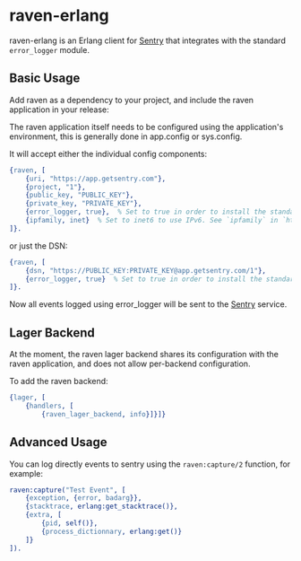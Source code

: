 # raven-erlang

raven-erlang is an Erlang client for [Sentry](http://aboutsentry.com/) that integrates with the standard ```error_logger``` module.

## Basic Usage

Add raven as a dependency to your project, and include the raven application in your release:

The raven application itself needs to be configured using the application's environment, this is generally done in app.config or sys.config.

It will accept either the individual config components:

```erlang
{raven, [
    {uri, "https://app.getsentry.com"},
    {project, "1"},
    {public_key, "PUBLIC_KEY"},
    {private_key, "PRIVATE_KEY"},
    {error_logger, true},  % Set to true in order to install the standard error logger
    {ipfamily, inet}  % Set to inet6 to use IPv6. See `ipfamily` in `httpc:set_options/1` for more information.
]}.
```

or just the DSN:

```erlang
{raven, [
    {dsn, "https://PUBLIC_KEY:PRIVATE_KEY@app.getsentry.com/1"},
    {error_logger, true}  % Set to true in order to install the standard error logger
]}.
```

Now all events logged using error_logger will be sent to the [Sentry](http://aboutsentry.com/) service.

## Lager Backend

At the moment, the raven lager backend shares its configuration with the raven application, and does
not allow per-backend configuration.

To add the raven backend:

```erlang
{lager, [
    {handlers, [
        {raven_lager_backend, info}]}]}
```

## Advanced Usage

You can log directly events to sentry using the `raven:capture/2` function, for example:

```erlang
raven:capture("Test Event", [
    {exception, {error, badarg}},
    {stacktrace, erlang:get_stacktrace()},
    {extra, [
        {pid, self()},
        {process_dictionnary, erlang:get()}
    ]}
]).
```
